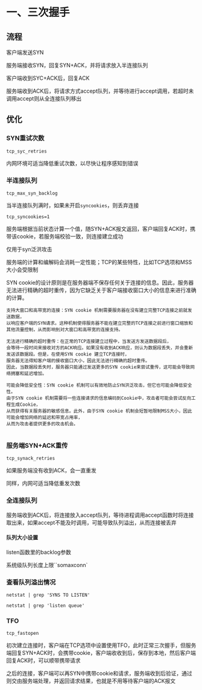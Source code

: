 # 一、三次握手

## 流程

客户端发送SYN

服务端接收SYN，回复SYN+ACK，并将请求放入半连接队列

客户端收到SYC+ACK后，回复ACK

服务端收到ACK后，将请求方式accept队列，并等待进行accept调用，若超时未调用accept则从全连接队列移出

## 优化

### SYN重试次数

`tcp_syc_retries`

内网环境可适当降低重试次数，以尽快让程序感知到错误

### 半连接队列

`tcp_max_syn_backlog`

当半连接队列满时，如果未开启`syncookies`，则丢弃连接

`tcp_syncookies=1`

服务端根据当前状态计算一个值，随SYN+ACK报文返回，客户端回复ACK时，携带该cookie，若服务端校验一致，则连接建立成功

仅用于syn泛洪攻击

服务端的计算和编解码会消耗一定性能；TCP的某些特性，比如TCP选项和MSS大小会受限制

SYN cookie的设计原则是在服务器端不保存任何关于连接的信息。因此，服务器无法进行精确的超时重传，因为它缺乏关于客户端接收窗口大小的信息来进行准确的计算。

```text
支持大窗口和高带宽的连接：SYN cookie 机制需要服务器在没有建立完整TCP连接之前就发送数据，
以响应客户端的SYN请求。这种机制使得服务器不能在建立完整的TCP连接之前进行窗口缩放和其他流量控制，从而影响到对大窗口和高带宽的连接支持。

无法进行精确的超时重传：在正常的TCP连接建立过程中，当发送方发送数据段后，
会等待一段时间来接收对方的ACK响应。如果没有收到ACK响应，则认为数据段丢失，并会重新发送该数据段。但是，在使用SYN cookie 建立TCP连接时，
服务器无法得知客户端的接收窗口大小，因此无法进行精确的超时重传。
因此，当数据段丢失时，服务器只能通过发送更多的SYN cookie来尝试重传，这可能会导致网络拥塞和延迟增加。

可能会降低安全性：SYN cookie 机制可以有效地防止SYN洪泛攻击，但它也可能会降低安全性。
由于SYN cookie 机制需要将一些连接请求的信息编码到Cookie中，攻击者可能会尝试反向工程生成Cookie，
从而获得有关服务器的敏感信息。此外，由于SYN cookie 机制会短暂地限制MSS大小，因此可能会增加网络的延迟和带宽占用率，
从而为攻击者提供更多的攻击机会。


```
### 服务端SYN+ACK重传

`tcp_synack_retries`

如果服务端没有收到ACK，会一直重发

同样，内网可适当降低重发次数

### 全连接队列

服务端收到ACK后，将连接放入accept队列，等待进程调用accept函数时将连接取出来，如果accept不能及时调用，可能导致队列溢出，从而连接被丢弃

#### 队列大小设置

listen函数里的backlog参数

系统级队列长度上限``somaxconn`

### 查看队列溢出情况

`netstat | grep 'SYNS TO LISTEN'`

`netstat | grep 'listen queue'`

### TFO

`tcp_fastopen`

初次建立连接时，客户端在TCP选项中设置使用TFO，此时正常三次握手，但服务端回复SYN+ACK时，会携带cookie，客户端收收到后，保存到本地，然后客户端回复ACK时，可以顺带携带请求

之后的连接，客户端可以再SYN中携带cookie和请求，服务端收到后验证，通过则交由服务端处理，并返回请求结果，也就是不用等待客户端的ACK报文